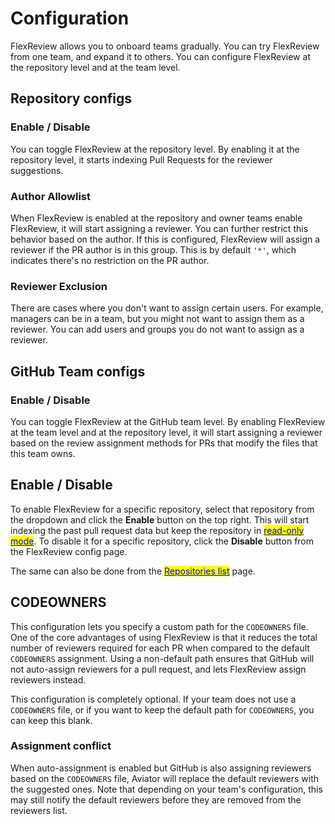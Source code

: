# Configuration

FlexReview allows you to onboard teams gradually. You can try FlexReview from one team, and expand it to others. You can configure FlexReview at the repository level and at the team level.

## Repository configs

### Enable / Disable

You can toggle FlexReview at the repository level. By enabling it at the repository level, it starts indexing Pull Requests for the reviewer suggestions.

### Author Allowlist

When FlexReview is enabled at the repository and owner teams enable FlexReview, it will start assigning a reviewer. You can further restrict this behavior based on the author. If this is configured, FlexReview will assign a reviewer if the PR author is in this group. This is by default `'*'`, which indicates there's no restriction on the PR author.

### Reviewer Exclusion

There are cases where you don't want to assign certain users. For example, managers can be in a team, but you might not want to assign them as a reviewer. You can add users and groups you do not want to assign as a reviewer.

## GitHub Team configs

### Enable / Disable

You can toggle FlexReview at the GitHub team level. By enabling FlexReview at the team level and at the repository level, it will start assigning a reviewer based on the review assignment methods for PRs that modify the files that this team owns.

## Enable / Disable

To enable FlexReview for a specific repository, select that repository from the dropdown and click the **Enable** button on the top right. This will start indexing the past pull request data but keep the repository in [<mark style="color:blue;">read-only mode</mark>](broken-reference). To disable it for a specific repository, click the **Disable** button from the FlexReview config page.

The same can also be done from the [<mark style="color:blue;">Repositories list</mark>](https://app.aviator.co/github/repos) page.

## CODEOWNERS

This configuration lets you specify a custom path for the `CODEOWNERS` file. One of the core advantages of using FlexReview is that it reduces the total number of reviewers required for each PR when compared to the default `CODEOWNERS` assignment. Using a non-default path ensures that GitHub will not auto-assign reviewers for a pull request, and lets FlexReview assign reviewers instead.

This configuration is completely optional. If your team does not use a `CODEOWNERS` file, or if you want to keep the default path for `CODEOWNERS`, you can keep this blank.

### Assignment conflict

When auto-assignment is enabled but GitHub is also assigning reviewers based on the `CODEOWNERS` file, Aviator will replace the default reviewers with the suggested ones. Note that depending on your team's configuration, this may still notify the default reviewers before they are removed from the reviewers list.

